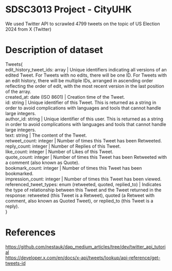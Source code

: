 # SDSC3013 Project - CityUHK

We used Twitter API to scrawled 4799 tweets on the topic of US Election 2024 from X (Twitter)

# Description of dataset
Tweets{ \
edit_history_tweet_ids:	array | Unique identifiers indicating all versions of an edited Tweet. For Tweets with no edits, there will be one ID. For Tweets with an edit history, there will be multiple IDs, arranged in ascending order reflecting the order of edit, with the most recent version in the last position of the array. \
created_at:	date (ISO 8601) | Creation time of the Tweet. \
id:	string | Unique identifier of this Tweet. This is returned as a string in order to avoid complications with languages and tools that cannot handle large integers. \
author_id: string | Unique identifier of this user. This is returned as a string in order to avoid complications with languages and tools that cannot handle large integers. \
text:	string | The content of the Tweet. \
retweet_count: integer | Number of times this Tweet has been Retweeted. \
reply_count: integer | Number of Replies of this Tweet. \
like_count:	integer | Number of Likes of this Tweet. \
quote_count:	integer | Number of times this Tweet has been Retweeted with a comment (also known as Quote). \
bookmark_count:	integer | Number of times this Tweet has been bookmarked. \
impression_count:	integer | Number of times this Tweet has been viewed. \
referenced_tweet_types: enum (retweeted, quoted, replied_to) | Indicates the type of relationship between this Tweet and the Tweet returned in the response: retweeted (this Tweet is a Retweet), quoted (a Retweet with comment, also known as Quoted Tweet), or replied_to (this Tweet is a reply). \
}

# References
https://github.com/nestauk/dap_medium_articles/tree/dev/twitter_api_tutorial \
https://developer.x.com/en/docs/x-api/tweets/lookup/api-reference/get-tweets-id
